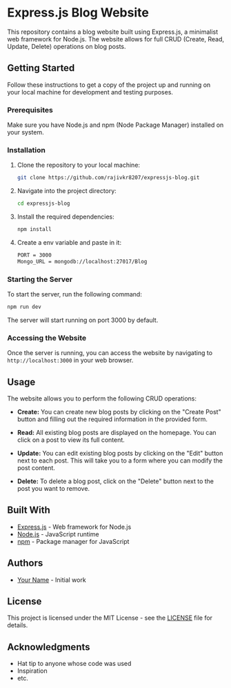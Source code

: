 # Express.js Blog Website

This repository contains a blog website built using Express.js, a minimalist web framework for Node.js. The website allows for full CRUD (Create, Read, Update, Delete) operations on blog posts.

## Getting Started

Follow these instructions to get a copy of the project up and running on your local machine for development and testing purposes.

### Prerequisites

Make sure you have Node.js and npm (Node Package Manager) installed on your system.

### Installation

1. Clone the repository to your local machine:

    ```bash
    git clone https://github.com/rajivkr8207/expressjs-blog.git
    ```

2. Navigate into the project directory:

    ```bash
    cd expressjs-blog
    ```

3. Install the required dependencies:

    ```bash
    npm install
    ```
4. Create a env variable and paste in it:

    ```bash
    PORT = 3000
    Mongo_URL = mongodb://localhost:27017/Blog
    ```

### Starting the Server

To start the server, run the following command:

```bash
npm run dev
```

The server will start running on port 3000 by default.

### Accessing the Website

Once the server is running, you can access the website by navigating to `http://localhost:3000` in your web browser.

## Usage

The website allows you to perform the following CRUD operations:

- **Create:** You can create new blog posts by clicking on the "Create Post" button and filling out the required information in the provided form.
  
- **Read:** All existing blog posts are displayed on the homepage. You can click on a post to view its full content.

- **Update:** You can edit existing blog posts by clicking on the "Edit" button next to each post. This will take you to a form where you can modify the post content.

- **Delete:** To delete a blog post, click on the "Delete" button next to the post you want to remove.

## Built With

- [Express.js](https://expressjs.com/) - Web framework for Node.js
- [Node.js](https://nodejs.org/) - JavaScript runtime
- [npm](https://www.npmjs.com/) - Package manager for JavaScript

## Authors

- [Your Name](https://github.com/rajivkr8207) - Initial work

## License

This project is licensed under the MIT License - see the [LICENSE](LICENSE) file for details.

## Acknowledgments

- Hat tip to anyone whose code was used
- Inspiration
- etc.